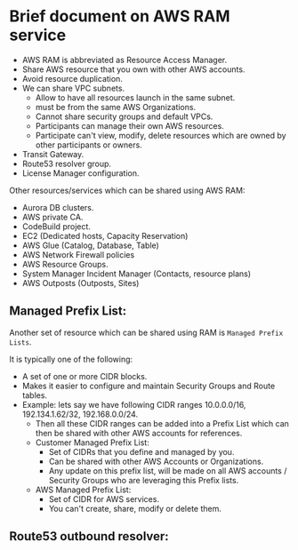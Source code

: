 # Brief document on AWS RAM service

- AWS RAM is abbreviated as Resource Access Manager.
- Share AWS resource that you own with other AWS accounts.
- Avoid resource duplication.
- We can share VPC subnets.
  - Allow to have all resources launch in the same subnet.
  - must be from the same AWS Organizations.
  - Cannot share security groups and default VPCs.
  - Participants can manage their own AWS resources.
  - Participate can't view, modify, delete resources which are owned by other participants or owners.
- Transit Gateway.
- Route53 resolver group.
- License Manager configuration.

Other resources/services which can be shared using AWS RAM:
- Aurora DB clusters.
- AWS private CA.
- CodeBuild project.
- EC2 (Dedicated hosts, Capacity Reservation)
- AWS Glue (Catalog, Database, Table)
- AWS Network Firewall policies
- AWS Resource Groups.
- System Manager Incident Manager (Contacts, resource plans)
- AWS Outposts (Outposts, Sites)

## Managed Prefix List:

Another set of resource which can be shared using RAM is ```Managed Prefix Lists```.

It is typically one of the following:

- A set of one or more CIDR blocks.
- Makes it easier to configure and maintain Security Groups and Route tables.
- Example: lets say we have following CIDR ranges 10.0.0.0/16, 192.134.1.62/32, 192.168.0.0/24.
  - Then all these CIDR ranges can be added into a Prefix List which can then be shared with other AWS accounts for 
    references.
  - Customer Managed Prefix List:
    - Set of CIDRs that you define and managed by you.
    - Can be shared with other AWS Accounts or Organizations.
    - Any update on this prefix list, will be made on all AWS accounts / Security Groups who are leveraging this Prefix lists.
  - AWS Managed Prefix List:
    - Set of CIDR for AWS services.
    - You can't create, share, modify or delete them.

## Route53 outbound resolver: